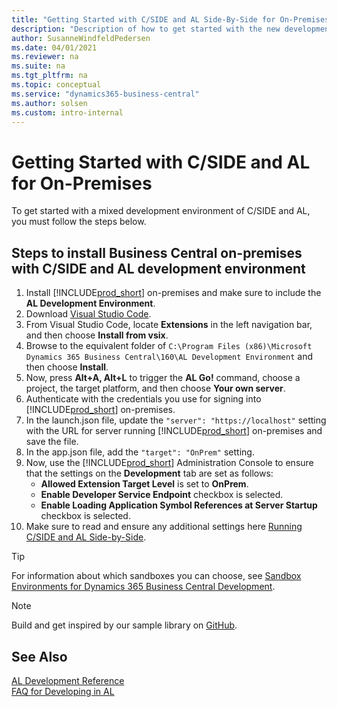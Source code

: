 ```yaml
---
title: "Getting Started with C/SIDE and AL Side-By-Side for On-Premises"
description: "Description of how to get started with the new development environment along with C/SIDE."
author: SusanneWindfeldPedersen
ms.date: 04/01/2021
ms.reviewer: na
ms.suite: na
ms.tgt_pltfrm: na
ms.topic: conceptual
ms.service: "dynamics365-business-central"
ms.author: solsen
ms.custom: intro-internal
---
```


# Getting Started with C/SIDE and AL for On-Premises
To get started with a mixed development environment of C/SIDE and AL, you must follow the steps below. 

## Steps to install Business Central on-premises with C/SIDE and AL development environment

1. Install [!INCLUDE[prod_short](../includes/prod_short.md)] on-premises and make sure to include the **AL Development Environment**.
2. Download [Visual Studio Code](https://code.visualstudio.com/Download).  
3. From Visual Studio Code, locate **Extensions** in the left navigation bar, and then choose **Install from vsix**. 
4. Browse to the equivalent folder of `C:\Program Files (x86)\Microsoft Dynamics 365 Business Central\160\AL Development Environment` and then choose **Install**.
5. Now, press **Alt+A, Alt+L** to trigger the **AL Go!** command, choose a project, the target platform, and then choose **Your own server**.  
6. Authenticate with the credentials you use for signing into [!INCLUDE[prod_short](../includes/prod_short.md)] on-premises.  
7. In the launch.json file, update the `"server": "https://localhost"` setting with the URL for server running [!INCLUDE[prod_short](../includes/prod_short.md)] on-premises and save the file.
8. In the app.json file, add the `"target": "OnPrem"` setting.
9. Now, use the [!INCLUDE[prod_short](../includes/prod_short.md)] Administration Console to ensure that the settings on the **Development** tab are set as follows: 
    - **Allowed Extension Target Level** is set to **OnPrem**.
    - **Enable Developer Service Endpoint** checkbox is selected. 
    - **Enable Loading Application Symbol References at Server Startup** checkbox is selected.
10. Make sure to read and ensure any additional settings here [Running C/SIDE and AL Side-by-Side](devenv-running-cside-and-al-side-by-side.md).

> [!TIP]  
> For information about which sandboxes you can choose, see [Sandbox Environments for Dynamics 365 Business Central Development](devenv-sandbox-overview.md).

> [!NOTE]  
> Build and get inspired by our sample library on [GitHub](https://github.com/Microsoft/al).

## See Also 
[AL Development Reference](devenv-reference-overview.md)  
[FAQ for Developing in AL](devenv-dev-faq.md)  
